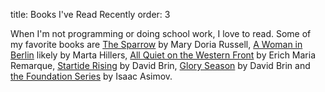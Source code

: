 title: Books I've Read Recently
order: 3

When I'm not programming or doing school work, I love to read. Some of my favorite
books are [The Sparrow](https://en.wikipedia.org/wiki/The_Sparrow_(novel)) by Mary Doria Russell,
[A Woman in Berlin](https://en.wikipedia.org/wiki/A_Woman_in_Berlin) likely by Marta Hillers,
[All Quiet on the Western Front](https://en.wikipedia.org/wiki/All_Quiet_on_the_Western_Front) by Erich Maria Remarque,
[Startide Rising](https://en.wikipedia.org/wiki/Startide_Rising) by David Brin,
[Glory Season](https://en.wikipedia.org/wiki/Glory_Season) by David Brin
and [the Foundation Series](https://en.wikipedia.org/wiki/Foundation_series) by Isaac Asimov.

